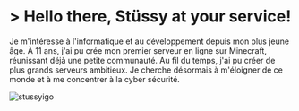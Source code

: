 # > Hello there, Stüssy at your service!

Je m'intéresse à l'informatique et au développement depuis mon plus jeune âge. À 11 ans, j'ai pu crée mon premier serveur en ligne sur Minecraft,
réunissant déjà une petite communauté. Au fil du temps, j'ai pu créer de plus grands serveurs ambitieux. Je cherche désormais à m'éloigner de ce monde
et à me concentrer à la cyber sécurité.

![stussyigo](https://github.com/user-attachments/assets/ba04e10a-3abf-4604-addf-9615b4a9f057)
